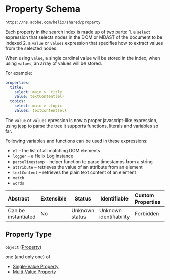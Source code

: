 # Property Schema

```txt
https://ns.adobe.com/helix/shared/property
```

Each property in the search index is made up of two parts:
1\. a `select` expression that selects nodes in the DOM or MDAST of the document to be indexed
2\. a `value` or `values` expression that specifies how to extract values from the selected nodes.

When using `value`, a single cardinal value will be stored in the index, when using `values`, an array of values will be stored.

For example:

```yaml
properties:
  title:
    select: main > .title
    value: textContent(el)
  topics:
    select: main > .topic
    values: textContent(el)
```

The `value` or `values` epression is now a proper javascript-like
expression, using [jesp](http://jsep.from.so) to parse the tree it supports functions, literals and variables so far.

Following variables and functions can be used in these expressions:

-   `el` – the list of all matching DOM elements
-   `logger` – a Helix Log instance
-   `parseTimestamp` – helper function to parse timestamps from a string
-   `attribute` – retrieves the value of an attribute from an element
-   `textContent` – retrieves the plain text content of an element
-   `match` 
-   `words`


| Abstract            | Extensible | Status         | Identifiable            | Custom Properties | Additional Properties | Access Restrictions | Defined In                                                          |
| :------------------ | ---------- | -------------- | ----------------------- | :---------------- | --------------------- | ------------------- | ------------------------------------------------------------------- |
| Can be instantiated | No         | Unknown status | Unknown identifiability | Forbidden         | Allowed               | none                | [property.schema.json](property.schema.json "open original schema") |

## Property Type

`object` ([Property](property.md))

one (and only one) of

-   [Single-Value Property](property-oneof-single-value-property.md "check type definition")
-   [Multi-Value Property](property-oneof-multi-value-property.md "check type definition")
